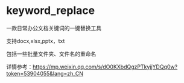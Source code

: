 # keyword_replace
一款日常办公文档关键词的一键替换工具

支持docx,xlsx,pptx，txt

包括一些批量文件夹、文件名的重命名

详情参考：https://mp.weixin.qq.com/s/dO0KXbdQgzPTkyjjYDQq0w?token=53904055&lang=zh_CN
